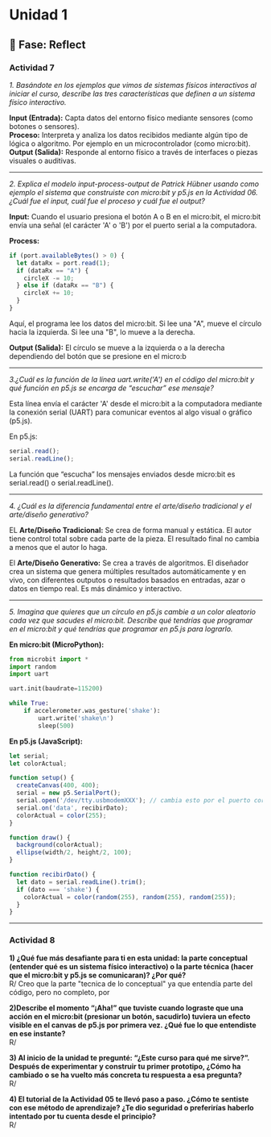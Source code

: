 # Unidad 1

## 🤔 Fase: Reflect

### Actividad 7  

*1. Basándote en los ejemplos que vimos de sistemas físicos interactivos al iniciar el curso, describe las tres características que definen a un sistema físico interactivo.*  

__Input (Entrada):__ Capta datos del entorno físico mediante sensores (como botones o sensores).  
__Proceso:__ Interpreta y analiza los datos recibidos mediante algún tipo de lógica o algoritmo. Por ejemplo en un microcontrolador (como micro:bit).  
__Output (Salida):__ Responde al entorno físico a través de interfaces o piezas visuales o auditivas.  

___________________________________________________________  

*2. Explica el modelo input-process-output de Patrick Hübner usando como ejemplo el sistema que construiste con micro:bit y p5.js en la Actividad 06. ¿Cuál fue el input, cuál fue el proceso y cuál fue el output?*  

__Input:__ Cuando el usuario presiona el botón A o B en el micro:bit, el micro:bit envía una señal (el carácter 'A' o 'B') por el puerto serial a la computadora.  

__Process:__ 
```javascript
if (port.availableBytes() > 0) {
  let dataRx = port.read(1);
  if (dataRx == "A") {
    circleX -= 10; 
  } else if (dataRx == "B") {
    circleX += 10; 
  }
}
```  
Aquí, el programa lee los datos del micro:bit. Si lee una "A", mueve el círculo hacia la izquierda. Si lee una "B", lo mueve a la derecha.  

__Output (Salida):__ El círculo se mueve a la izquierda o a la derecha dependiendo del botón que se presione en el micro:b  
__________________________________________________________

*3.¿Cuál es la función de la línea uart.write('A') en el código del micro:bit y qué función en p5.js se encarga de “escuchar” ese mensaje?*  

Esta línea envía el carácter 'A' desde el micro:bit a la computadora mediante la conexión serial (UART) para comunicar eventos al algo visual o gráfico (p5.js).  

En p5.js:  
```javascript
serial.read();
serial.readLine();
```  
La función que “escucha” los mensajes enviados desde micro:bit es serial.read() o serial.readLine().  
___________________________________________________________

*4. ¿Cuál es la diferencia fundamental entre el arte/diseño tradicional y el arte/diseño generativo?*  

EL __Arte/Diseño Tradicional:__ Se crea de forma manual y estática. El autor tiene control total sobre cada parte de la pieza. El resultado final no cambia a menos que el autor lo haga.  

El __Arte/Diseño Generativo:__ Se crea a través de algoritmos. El diseñador crea un sistema que genera múltiples resultados automáticamente y en vivo, con diferentes outputos o resultados basados en entradas, azar o datos en tiempo real. Es más dinámico y interactivo.
___________________________________________________________

*5. Imagina que quieres que un círculo en p5.js cambie a un color aleatorio cada vez que sacudes el micro:bit. Describe qué tendrías que programar en el micro:bit y qué tendrías que programar en p5.js para lograrlo.*  

__En micro:bit (MicroPython):__  
```py
from microbit import *
import random
import uart

uart.init(baudrate=115200)

while True:
    if accelerometer.was_gesture('shake'):
        uart.write('shake\n')
        sleep(500)
```        
__En p5.js (JavaScript):__  
```js
let serial;
let colorActual;

function setup() {
  createCanvas(400, 400);
  serial = new p5.SerialPort();
  serial.open('/dev/tty.usbmodemXXX'); // cambia esto por el puerto correcto
  serial.on('data', recibirDato);
  colorActual = color(255);
}

function draw() {
  background(colorActual);
  ellipse(width/2, height/2, 100);
}

function recibirDato() {
  let dato = serial.readLine().trim();
  if (dato === 'shake') {
    colorActual = color(random(255), random(255), random(255));
  }
}
```
___________________________________________________________  

### Actividad 8  

__1) ¿Qué fue más desafiante para ti en esta unidad: la parte conceptual (entender qué es un sistema físico interactivo) o la parte técnica (hacer que el micro:bit y p5.js se comunicaran)? ¿Por qué?__    
R/ Creo que la parte "tecnica de lo conceptual" ya que entendía parte del código, pero no completo, por

__2)Describe el momento “¡Aha!” que tuviste cuando lograste que una acción en el micro:bit (presionar un botón, sacudirlo) tuviera un efecto visible en el canvas de p5.js por primera vez. ¿Qué fue lo que entendiste en ese instante?__    
R/

__3) Al inicio de la unidad te pregunté: “¿Este curso para qué me sirve?”. Después de experimentar y construir tu primer prototipo, ¿Cómo ha cambiado o se ha vuelto más concreta tu respuesta a esa pregunta?__    
R/

__4) El tutorial de la Actividad 05 te llevó paso a paso. ¿Cómo te sentiste con ese método de aprendizaje? ¿Te dio seguridad o preferirías haberlo intentado por tu cuenta desde el principio?__    
R/












